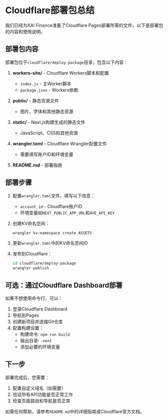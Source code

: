 # Cloudflare部署包总结

我们已经为XAI Finance准备了Cloudflare Pages部署所需的文件。以下是部署包的内容和使用说明。

## 部署包内容

部署包位于`cloudflare/deploy-package`目录，包含以下内容：

1. **workers-site/** - Cloudflare Workers脚本和配置
   - `index.js` - 主Worker脚本
   - `package.json` - Workers依赖

2. **public/** - 静态资源文件
   - 图片、字体和其他静态资源

3. **static/** - Next.js构建生成的静态文件
   - JavaScript、CSS和其他资源

4. **wrangler.toml** - Cloudflare Wrangler配置文件
   - 需要填写账户ID和环境变量

5. **README.md** - 部署指南

## 部署步骤

1. 配置`wrangler.toml`文件，填写以下信息：
   - `account_id` - Cloudflare账户ID
   - 环境变量如`NEXT_PUBLIC_APP_URL`和`AVE_API_KEY`

2. 创建KV命名空间：
   ```bash
   wrangler kv:namespace create ASSETS
   ```

3. 更新`wrangler.toml`中的KV命名空间ID

4. 发布到Cloudflare：
   ```bash
   cd cloudflare/deploy-package
   wrangler publish
   ```

## 可选：通过Cloudflare Dashboard部署

如果不想使用命令行，可以：

1. 登录Cloudflare Dashboard
2. 导航到Pages
3. 创建新项目并连接Git仓库
4. 配置构建设置：
   - 构建命令: `npm run build`
   - 输出目录: `.next`
   - 添加必要的环境变量

## 下一步

部署完成后，您需要：

1. 配置自定义域名（如需要）
2. 验证所有API功能是否正常工作
3. 检查页面路由和导航是否正常

如需任何帮助，请参考`README.md`中的详细指南或Cloudflare官方文档。 